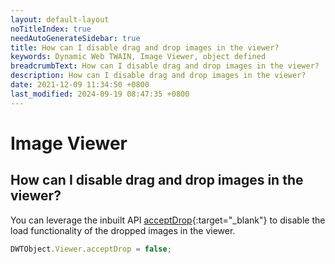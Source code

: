 ```yaml
---
layout: default-layout
noTitleIndex: true
needAutoGenerateSidebar: true
title: How can I disable drag and drop images in the viewer?
keywords: Dynamic Web TWAIN, Image Viewer, object defined
breadcrumbText: How can I disable drag and drop images in the viewer?
description: How can I disable drag and drop images in the viewer?
date: 2021-12-09 11:34:50 +0800
last_modified: 2024-09-19 08:47:35 +0800
---
```


# Image Viewer

## How can I disable drag and drop images in the viewer?

You can leverage the inbuilt API [acceptDrop](/_articles/info/api/WebTwain_Viewer.md#acceptdrop){:target="_blank"} to disable the load functionality of the dropped images in the viewer.

```javascript
DWTObject.Viewer.acceptDrop = false;
```
